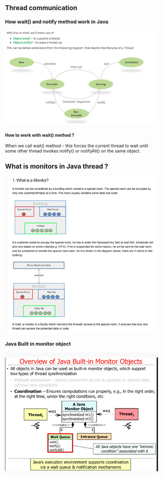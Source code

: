 ## Thread communication ##

### How wait() and notify method work in Java ###
<img src="Thread-communication.png" />


#### How to work with wait() method ? ####
When we call wait() method – this forces the current thread to wait until some other thread invokes notify() or notifyAll() on the same object.



## What is monitors in Java thread ? ##
<img src="monitor.png"/>

### Java Built in monitor object ###
<img src="minitor-object.png" /> 
